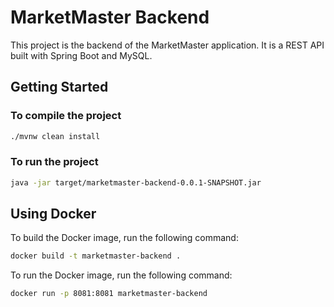 # MarketMaster Backend

This project is the backend of the MarketMaster application. It is a REST API built with Spring Boot and MySQL.

## Getting Started

### To compile the project

```bash
./mvnw clean install
```

### To run the project

```bash
java -jar target/marketmaster-backend-0.0.1-SNAPSHOT.jar
```

## Using Docker

To build the Docker image, run the following command:

```bash
docker build -t marketmaster-backend .
```

To run the Docker image, run the following command:

```bash
docker run -p 8081:8081 marketmaster-backend
```
